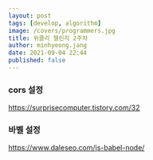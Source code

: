 ```yaml
---
layout: post
tags: [develop, algorithm]
image: /covers/programmers.jpg
title: 위클리 챌린지 2주차
author: minhyeong.jang
date: 2021-09-04 22:44
published: false
---
```


### cors 설정

https://surprisecomputer.tistory.com/32

### 바벨 설정

https://www.daleseo.com/js-babel-node/
